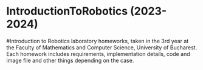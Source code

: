 # IntroductionToRobotics (2023-2024)

#Introduction to Robotics laboratory homeworks, taken in the 3rd year at the Faculty of Mathematics and Computer Science, University of Bucharest. Each homework includes requirements, implementation details, code and image file and other things depending on the case.
